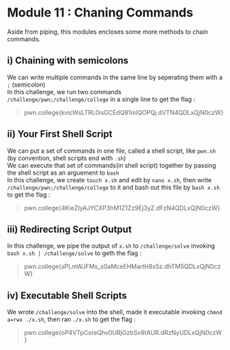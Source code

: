 # Module 11 : Chaning Commands
Aside from piping, this modules encloses some more methods to chain commands. <br>

## i) Chaining with semicolons
We can write multiple commands in the same line by seperating them with a `;` (semicolon) <br>
In this challenge, we run two commands `/challenge/pwn;/challenge/college` in a single line to get the flag :
>pwn.college{kvicWsLTRL0isGCEdQ81mlQOPQj.dVTN4QDLxQjN0czW}

## ii) Your First Shell Script
We can put a set of commands in one file, called a shell script, like `pwn.sh` (by convention, shell scripts end with `.sh`) <br>
We can execute that set of commands(in shell script) together by passing the shell script as an arguement to `bash` <br>
In this challenge, we create `touch x.sh` and edit by `nano x.sh`, then write `/challenge/pwn;/challenge/college` to it and bash out this file by `bash x.sh` to get the flag :
>pwn.college{4KieZIyAJYCXP3hM1Z1Zz9Ej3yZ.dFzN4QDLxQjN0czW}

## iii) Redirecting Script Output
In this challenge, we pipe the output of `x.sh` to `/challenge/solve` invoking `bash x.sh | /challenge/solve` to geth the flag :
>pwn.college{sPLmWJFMs_s0aMceEHMartH8s5z.dhTM5QDLxQjN0czW}

## iv) Executable Shell Scripts
We wrote `/challenge/solve` into the shell, made it executable invoking `chmod a=rwx ./x.sh`, then ran `./x.sh` to get the flag : <br>
>pwn.college{oP4VTpCsreQhv0URjGzbSv8tAUR.dRzNyUDLxQjN0czW}

